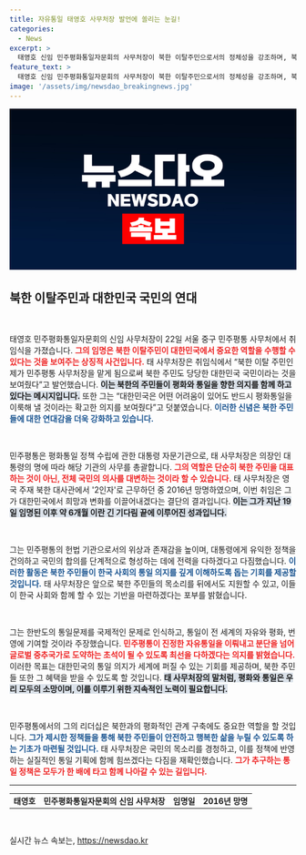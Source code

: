 ```yaml
---
title: 자유통일 태영호 사무처장 발언에 쏠리는 눈길!
categories:
  - News
excerpt: >
  태영호 신임 민주평화통일자문회의 사무처장이 북한 이탈주민으로서의 정체성을 강조하며, 북한 주민도 대한민국의 주인임을 알리겠다고 다짐했다. 평화통일의 의지를 내세운 그의 소신에 귀추가 주목된다!
feature_text: >
  태영호 신임 민주평화통일자문회의 사무처장이 북한 이탈주민으로서의 정체성을 강조하며, 북한 주민도 대한민국의 주인임을 알리겠다고 다짐했다. 평화통일의 의지를 내세운 그의 소신에 귀추가 주목된다!
image: '/assets/img/newsdao_breakingnews.jpg'
---
```


<p><img src="/assets/img/newsdao_breakingnews.jpg" alt="koreaapp 속보" /></p>

<h2 data-ke-size="size26">북한 이탈주민과 대한민국 국민의 연대</h2>

<p data-ke-size="size16">&nbsp;</p>

<p>태영호 민주평화통일자문회의 신임 사무처장이 22일 서울 중구 민주평통 사무처에서 취임식을 가졌습니다. <b><span style="color: #ee2323;">그의 임명은 북한 이탈주민이 대한민국에서 중요한 역할을 수행할 수 있다는 것을 보여주는 상징적 사건입니다.</span></b> 태 사무처장은 취임식에서 “북한 이탈 주민인 제가 민주평통 사무처장을 맡게 됨으로써 북한 주민도 당당한 대한민국 국민이라는 것을 보여줬다”고 발언했습니다. <b><span style="background-color: #21538527;">이는 북한의 주민들이 평화와 통일을 향한 의지를 함께 하고 있다는 메시지입니다.</span></b> 또한 그는 “대한민국은 어떤 어려움이 있어도 반드시 평화통일을 이룩해 낼 것이라는 확고한 의지를 보여줬다”고 덧붙였습니다. <b><span style="color: #1a5490;">이러한 신념은 북한 주민들에 대한 연대감을 더욱 강화하고 있습니다.</span></b></p>

<p data-ke-size="size16">&nbsp;</p>

<p>민주평통은 평화통일 정책 수립에 관한 대통령 자문기관으로, 태 사무처장은 의장인 대통령의 명에 따라 해당 기관의 사무를 총괄합니다. <b><span style="color: #ee2323;">그의 역할은 단순히 북한 주민을 대표하는 것이 아닌, 전체 국민의 의사를 대변하는 것이라 할 수 있습니다.</span></b> 태 사무처장은 영국 주재 북한 대사관에서 '2인자'로 근무하던 중 2016년 망명하였으며, 이번 취임은 그가 대한민국에서 희망과 변화를 이끌어내겠다는 결단의 결과입니다. <b><span style="background-color: #21538527;">이는 그가 지난 19일 임명된 이후 약 6개월 이란 긴 기다림 끝에 이루어진 성과입니다.</span></b> </p>

<p data-ke-size="size16">&nbsp;</p>

<p>그는 민주평통의 헌법 기관으로서의 위상과 존재감을 높이며, 대통령에게 유익한 정책을 건의하고 국민의 합의를 단계적으로 형성하는 데에 전력을 다하겠다고 다짐했습니다. <b><span style="color: #1a5490;">이러한 활동은 북한 주민들이 한국 사회의 통일 의지를 깊게 이해하도록 돕는 기회를 제공할 것입니다.</span></b> 태 사무처장은 앞으로 북한 주민들의 목소리를 뒤에서도 지원할 수 있고, 이들이 한국 사회와 함께 할 수 있는 기반을 마련하겠다는 포부를 밝혔습니다. </p>

<p data-ke-size="size16">&nbsp;</p>

<p>그는 한반도의 통일문제를 국제적인 문제로 인식하고, 통일이 전 세계의 자유와 평화, 번영에 기여할 것이라 주장했습니다. <b><span style="color: #ee2323;">민주평통이 진정한 자유통일을 이뤄내고 분단을 넘어 글로벌 중추국가로 도약하는 초석이 될 수 있도록 최선을 다하겠다는 의지를 밝혔습니다.</span></b> 이러한 목표는 대한민국의 통일 의지가 세계에 퍼질 수 있는 기회를 제공하며, 북한 주민들 또한 그 혜택을 받을 수 있도록 할 것입니다. <b><span style="background-color: #21538527;">태 사무처장의 말처럼, 평화와 통일은 우리 모두의 소망이며, 이를 이루기 위한 지속적인 노력이 필요합니다.</span></b></p>

<p data-ke-size="size16">&nbsp;</p>

<p>민주평통에서의 그의 리더십은 북한과의 평화적인 관계 구축에도 중요한 역할을 할 것입니다. <b><span style="color: #1a5490;">그가 제시한 정책들을 통해 북한 주민들이 안전하고 행복한 삶을 누릴 수 있도록 하는 기초가 마련될 것입니다.</span></b> 태 사무처장은 국민의 목소리를 경청하고, 이를 정책에 반영하는 실질적인 통일 기획에 함께 힘쓰겠다는 다짐을 재확인했습니다. <b><span style="color: #ee2323;">그가 추구하는 통일 정책은 모두가 한 배에 타고 함께 나아갈 수 있는 길입니다.</span></b></p>

<hr>

<table style="width: 100%; border-collapse: collapse;">
  <tbody>
    <tr>
      <td style="text-align: center; height: 17px;"><b>태영호</b></td>
      <td style="text-align: center; height: 17px;"><b>민주평화통일자문회의 신임 사무처장</b></td>
      <td style="text-align: center; height: 17px;"><b>임명일</b></td>
      <td style="text-align: center; height: 17px;"><b>2016년 망명</b></td>
    </tr>
  </tbody>
</table>

<p data-ke-size="size16">&nbsp;</p>
실시간 뉴스 속보는, <a href="https://newsdao.kr" rel="dofollow">https://newsdao.kr</a>


